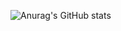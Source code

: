 ![Anurag's GitHub stats](https://github-readme-stats.vercel.app/api?username=songbyungsub&show_icons=true&theme=highcontrast)
